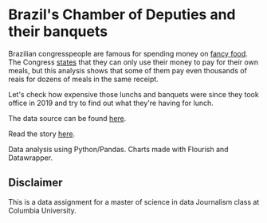 # Brazil's Chamber of Deputies and their banquets #

Brazilian congresspeople are famous for spending money on [fancy food](https://www.metropoles.com/brasil/politica-brasil/sem-limite-de-gastos-congresso-reembolsa-despesas-de-parlamentares-com-ostras-e-camarao-trufado). The Congress [states](https://www2.camara.leg.br/comunicacao/assessoria-de-imprensa/guia-para-jornalistas/cota-parlamentar) that they can only use their money to pay for their own meals, but this analysis shows that some of them  pay even thousands of reais for dozens of meals in the same receipt.

Let's check how expensive those lunchs and banquets were since they took office in 2019 and try to find out what they're having for lunch.

The data source can be found [here](https://dadosabertos.camara.leg.br/swagger/api.html#staticfile).

Read the story [here](https://luizftoledo.github.io/congress-expenses-with-food/).

Data analysis using Python/Pandas.
Charts made with Flourish and Datawrapper.

## Disclaimer ##
This is a data assignment for a master of science in data Journalism class at Columbia University.
